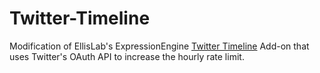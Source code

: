 Twitter-Timeline
================

Modification of EllisLab's ExpressionEngine [Twitter Timeline](https://github.com/EllisLab/Twitter-Timeline) Add-on that uses Twitter's OAuth API to increase the hourly rate limit.
